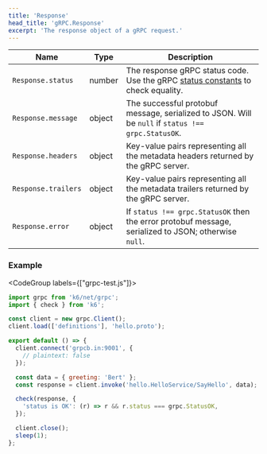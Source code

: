 ```yaml
---
title: 'Response'
head_title: 'gRPC.Response'
excerpt: 'The response object of a gRPC request.'
---
```


| Name                | Type   | Description                                                                                                                    |
| ------------------- | ------ | ------------------------------------------------------------------------------------------------------------------------------ |
| `Response.status`   | number | The response gRPC status code. Use the gRPC [status constants](/v0.31/javascript-api/k6-net-grpc/constants) to check equality. |
| `Response.message`  | object | The successful protobuf message, serialized to JSON. Will be `null` if `status !== grpc.StatusOK`.                             |
| `Response.headers`  | object | Key-value pairs representing all the metadata headers returned by the gRPC server.                                             |
| `Response.trailers` | object | Key-value pairs representing all the metadata trailers returned by the gRPC server.                                            |
| `Response.error`    | object | If `status !== grpc.StatusOK` then the error protobuf message, serialized to JSON; otherwise `null`.                           |

### Example

<CodeGroup labels={["grpc-test.js"]}>

```javascript
import grpc from 'k6/net/grpc';
import { check } from 'k6';

const client = new grpc.Client();
client.load(['definitions'], 'hello.proto');

export default () => {
  client.connect('grpcb.in:9001', {
    // plaintext: false
  });

  const data = { greeting: 'Bert' };
  const response = client.invoke('hello.HelloService/SayHello', data);

  check(response, {
    'status is OK': (r) => r && r.status === grpc.StatusOK,
  });

  client.close();
  sleep(1);
};
```

</CodeGroup>
